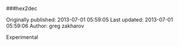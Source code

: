 ###hex2dec

Originally published: 2013-07-01 05:59:05
Last updated: 2013-07-01 05:59:06
Author: greg zakharov

Experimental 
